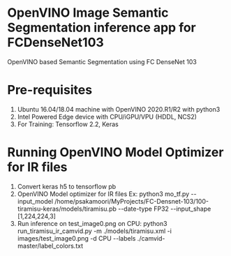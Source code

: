 # OpenVINO Image Semantic Segmentation inference app for FCDenseNet103 

OpenVINO based Semantic Segmentation using FC DenseNet 103 

# Pre-requisites
   1. Ubuntu 16.04/18.04 machine with OpenVINO 2020.R1/R2 with python3
   2. Intel Powered Edge device with CPU/iGPU/VPU (HDDL, NCS2)
   3. For Training: Tensorflow 2.2, Keras
  
# Running OpenVINO Model Optimizer for IR files

  1. Convert keras h5 to tensorflow pb 
  2. OpenVINO Model optimizer for IR files
     Ex: python3 mo_tf.py --input_model /home/psakamoori/MyProjects/FC-Densnet-103/100-tiramisu-keras/models/tiramisu.pb --date-type FP32 --input_shape [1,224,224,3]
  3. Run inference on test_image0.png 
     on CPU:
     python3 run_tiramisu_ir_camvid.py -m  ./models/tiramisu.xml -i images/test_image0.png -d CPU --labels ./camvid-master/label_colors.txt
